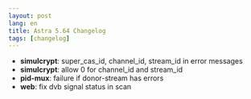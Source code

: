 ```yaml
---
layout: post
lang: en
title: Astra 5.64 Changelog
tags: [changelog]
---
```


- **simulcrypt**: super_cas_id, channel_id, stream_id in error messages
- **simulcrypt**: allow 0 for channel_id and stream_id
- **pid-mux**: failure if donor-stream has errors
- **web**: fix dvb signal status in scan
